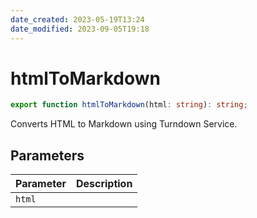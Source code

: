 ```yaml
---
date_created: 2023-05-19T13:24
date_modified: 2023-09-05T19:18
---
```

# htmlToMarkdown

```ts
export function htmlToMarkdown(html: string): string;
```

Converts HTML to Markdown using Turndown Service.

## Parameters

| Parameter | Description |
|-----------|-------------|
| `html` | |
